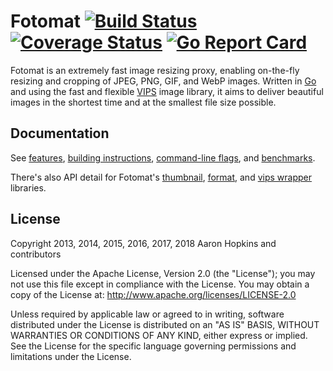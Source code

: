 Fotomat [![Build Status](https://github.com/die-net/fotomat/actions/workflows/go-test.yml/badge.svg)](https://github.com/die-net/fotomat/actions/workflows/go-test.yml) [![Coverage Status](https://coveralls.io/repos/github/die-net/fotomat/badge.svg?branch=master)](https://coveralls.io/github/die-net/fotomat?branch=master) [![Go Report Card](https://goreportcard.com/badge/github.com/die-net/fotomat)](https://goreportcard.com/report/github.com/die-net/fotomat)
=======

Fotomat is an extremely fast image resizing proxy, enabling on-the-fly resizing and cropping of JPEG, PNG, GIF, and WebP images. Written in [Go](https://golang.org/doc/) and using the fast and flexible [VIPS](http://www.vips.ecs.soton.ac.uk/index.php?title=Libvips) image library, it aims to deliver beautiful images in the shortest time and at the smallest file size possible.

Documentation
-------------

See [features](https://github.com/die-net/fotomat/blob/master/doc/features.md), [building instructions](https://github.com/die-net/fotomat/blob/master/doc/building.md), [command-line
flags](https://github.com/die-net/fotomat/blob/master/doc/flags.md), and
[benchmarks](https://github.com/die-net/fotomat/blob/master/doc/benchmarks.md).

There's also API detail for Fotomat's [thumbnail](https://godoc.org/github.com/die-net/fotomat/thumbnail), [format](https://godoc.org/github.com/die-net/fotomat/format), and [vips wrapper](https://godoc.org/github.com/die-net/fotomat/vips) libraries.


License
-------

Copyright 2013, 2014, 2015, 2016, 2017, 2018 Aaron Hopkins and contributors

Licensed under the Apache License, Version 2.0 (the "License"); you may not use this file except in compliance with the License. You may obtain a copy of the License at: http://www.apache.org/licenses/LICENSE-2.0

Unless required by applicable law or agreed to in writing, software distributed under the License is distributed on an "AS IS" BASIS, WITHOUT WARRANTIES OR CONDITIONS OF ANY KIND, either express or implied. See the License for the specific language governing permissions and limitations under the License.
